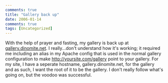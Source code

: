 ```yaml
---
comments: true
title: "Gallery back up"
date: 2006-01-14
comments: true
tags: [Uncategorized]
---
```

With the help of prayer and fasting, my gallery is back up at [gallery.dinomite.net](http://gallery.dinomite.net).  I really...don't understand how it's working; it required me including an alias in my Apache config that is used in the normal gallery configuration to make http://yoursite.com/gallery point to your gallery.  For my site, I have a seperate hostname, gallery.dinomite.net, for the gallery and as such, I want the root of it to be the gallery.  I don't really follow what's going on, but the voodoo was successful.
